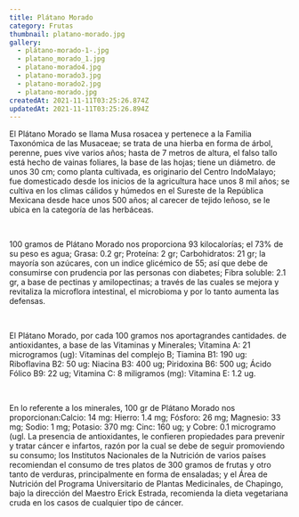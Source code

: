 ```yaml
---
title: Plátano Morado
category: Frutas
thumbnail: platano-morado.jpg
gallery:
  - plátano-morado-1-.jpg
  - platano_morado_1.jpg
  - platano-morado4.jpg
  - platano-morado3.jpg
  - platano-morado2.jpg
  - platano-morado.jpg
createdAt: 2021-11-11T03:25:26.874Z
updatedAt: 2021-11-11T03:25:26.894Z
---
```

El Plátano Morado se llama Musa rosacea y pertenece a la Familia Taxonómica de las Musaceae; se trata de una hierba en forma de árbol, perenne, pues vive varios años; hasta de 7 metros de altura, el falso tallo está hecho de vainas foliares, la base de las hojas; tiene un diámetro. de unos 30 cm; como planta cultivada, es originario del Centro IndoMalayo; fue domesticado desde los inicios de la agricultura hace unos 8 mil años; se cultiva en los climas cálidos y húmedos en el Sureste de la República Mexicana desde hace unos 500 años; al carecer de tejido leñoso, se le ubica en la categoría de las herbáceas.

<br/>

100 gramos de Plátano Morado nos proporciona 93 kilocalorías; el 73% de su peso es agua; Grasa: 0.2 gr; Proteína: 2 gr; Carbohidratos: 21 gr; la mayoría son azúcares, con un indice glicémico de 55; así que debe de consumirse con prudencia por las personas con diabetes; Fibra soluble: 2.1 gr, a base de pectinas y amilopectinas; a través de las cuales se mejora y revitaliza la microflora intestinal, el microbioma y por lo tanto aumenta las defensas.

<br/>

El Plátano Morado, por cada 100 gramos nos aportagrandes cantidades. de antioxidantes, a base de las Vitaminas y Minerales; Vitamina A: 21 microgramos (ug): Vitaminas del complejo B; Tiamina B1: 190 ug: Riboflavina B2: 50 ug: Niacina B3: 400 ug; Piridoxina B6: 500 ug; Ácido Fólico B9: 22 ug; Vitamina C: 8 miligramos (mg): Vitamina E: 1.2 ug.

<br/>

En lo referente a los minerales, 100 gr de Plátano Morado nos proporcionan:Calcio: 14 mg: Hierro: 1.4 mg; Fósforo: 26 mg; Magnesio: 33 mg; Sodio: 1 mg; Potasio: 370 mg: Cinc: 160 ug; y Cobre: 0.1 microgramo (ugl. La presencia de antioxidantes, le confieren propiedades para prevenir y tratar cáncer e infartos, razón por la cual se debe de seguir promoviendo su consumo; los Institutos Nacionales de la Nutrición de varios países recomiendan el consumo de tres platos de 300 gramos de frutas y otro tanto de verduras, principalmente en forma de ensaladas; y el Área de Nutrición del Programa Universitario de Plantas Medicinales, de Chapingo, bajo la dirección del Maestro Erick Estrada, recomienda la dieta vegetariana cruda en los casos de cualquier tipo de cáncer.